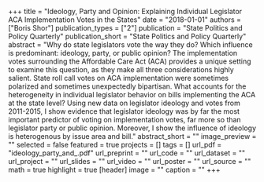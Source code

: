 +++
title = "Ideology, Party and Opinion: Explaining Individual Legislator ACA Implementation Votes in the States"
date = "2018-01-01"
authors = ["Boris Shor"]
publication_types = ["2"]
publication = "State Politics and Policy Quarterly"
publication_short = "State Politics and Policy Quarterly"
abstract = "Why do state legislators vote the way they do? Which influence is predominant: ideology, party, or public opinion? The implementation votes surrounding the Affordable Care Act (ACA) provides a unique setting to examine this question, as they make all three considerations highly salient. State roll call votes on ACA implementation were sometimes polarized and sometimes unexpectedly bipartisan. What accounts for the heterogeneity in individual legislator behavior on bills implementing the ACA at the state level? Using new data on legislator ideology and votes from 2011-2015, I show evidence that legislator ideology was by far the most important predictor of voting on implementation votes, far more so than legislator party or public opinion. Moreover, I show the influence of ideology is heterogenous by issue area and bill."
abstract_short = ""
image_preview = ""
selected = false
featured = true
projects = []
tags = []
url_pdf = "ideology_party_and_.pdf"
url_preprint = ""
url_code = ""
url_dataset = ""
url_project = ""
url_slides = ""
url_video = ""
url_poster = ""
url_source = ""
math = true
highlight = true
[header]
image = ""
caption = ""
+++
